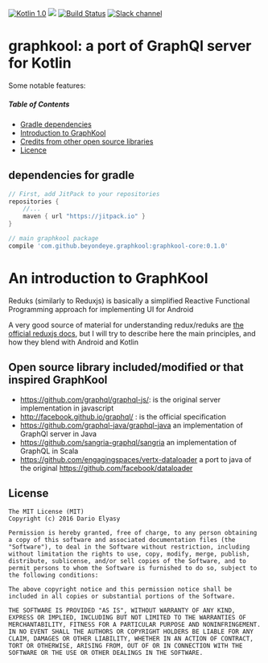 [![Kotlin 1.0](https://img.shields.io/badge/Kotlin-1.0.5-blue.svg)](http://kotlinlang.org)
[![](https://jitpack.io/v/beyondeye/graphkool.svg)](https://jitpack.io/#beyondeye/graphkool)
[![Build Status](https://travis-ci.org/beyondeye/graphkool.svg?branch=master)](https://travis-ci.org/beyondeye/graphkool)
[![Slack channel](https://img.shields.io/badge/Chat-Slack-green.svg)](https://kotlinlang.slack.com/messages/graphkool/)
# graphkool: a port of GraphQl server for Kotlin
Some notable features:

 
##### Table of Contents 
- [Gradle dependencies](#gradledeps)
- [Introduction to GraphKool](#graphkool_intro)
- [Credits from other open source libraries](#opensource)
- [Licence](#licence)

<a name="gradledeps"></a>
## dependencies for gradle
```groovy
// First, add JitPack to your repositories
repositories {
    //...
    maven { url "https://jitpack.io" }
}

// main graphkool package
compile 'com.github.beyondeye.graphkool:graphkool-core:0.1.0'
```

<a name="graphkool_intro"></a>
# An introduction to GraphKool
Reduks (similarly to Reduxjs) is basically a simplified Reactive Functional Programming approach for implementing UI for Android

A very good source of material for understanding redux/reduks are [the official reduxjs docs](http://redux.js.org/), but I will try to describe here the main principles, and how they blend with Android and Kotlin

<a name="opensource"></a>
## Open source library included/modified or that inspired GraphKool
- https://github.com/graphql/graphql-js/: is the original server implementation in javascript
- http://facebook.github.io/graphql/ : is the official specification
- https://github.com/graphql-java/graphql-java an implementation of GraphQl server in Java
- https://github.com/sangria-graphql/sangria an implementation of GraphQL in Scala
- https://github.com/engagingspaces/vertx-dataloader a port to java of the original https://github.com/facebook/dataloader

<a name="licence"></a>
## License
~~~
The MIT License (MIT)
Copyright (c) 2016 Dario Elyasy

Permission is hereby granted, free of charge, to any person obtaining a copy of this software and associated documentation files (the "Software"), to deal in the Software without restriction, including without limitation the rights to use, copy, modify, merge, publish, distribute, sublicense, and/or sell copies of the Software, and to permit persons to whom the Software is furnished to do so, subject to the following conditions:

The above copyright notice and this permission notice shall be included in all copies or substantial portions of the Software.

THE SOFTWARE IS PROVIDED "AS IS", WITHOUT WARRANTY OF ANY KIND, EXPRESS OR IMPLIED, INCLUDING BUT NOT LIMITED TO THE WARRANTIES OF MERCHANTABILITY, FITNESS FOR A PARTICULAR PURPOSE AND NONINFRINGEMENT. IN NO EVENT SHALL THE AUTHORS OR COPYRIGHT HOLDERS BE LIABLE FOR ANY CLAIM, DAMAGES OR OTHER LIABILITY, WHETHER IN AN ACTION OF CONTRACT, TORT OR OTHERWISE, ARISING FROM, OUT OF OR IN CONNECTION WITH THE SOFTWARE OR THE USE OR OTHER DEALINGS IN THE SOFTWARE.
~~~
